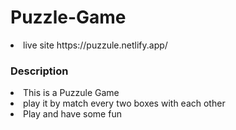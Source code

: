 # Puzzle-Game

<li>live site<//li> https://puzzule.netlify.app/

### Description 

<li>This is a Puzzule Game<//li>
<li>play it by match every two boxes with each other<//li>
<li>Play and have some fun<//li>

